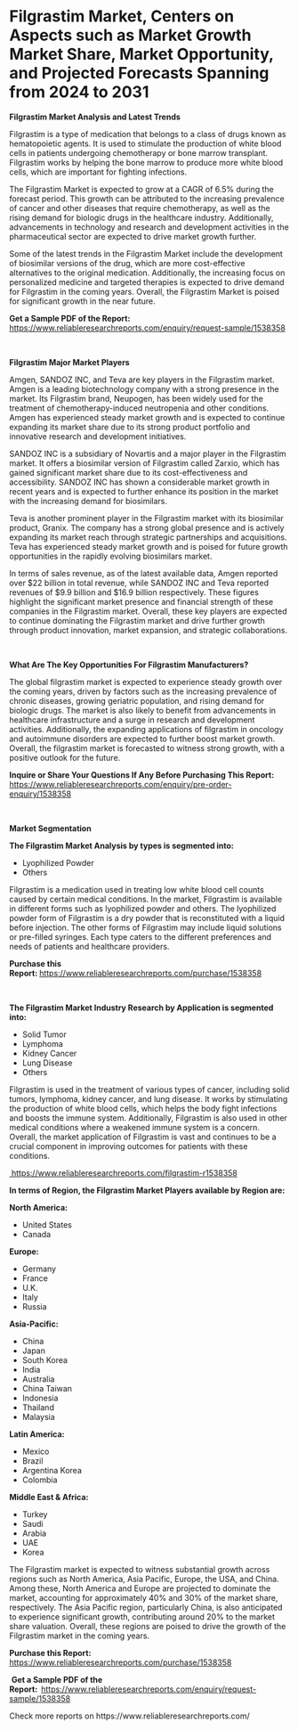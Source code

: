 <p><h1>Filgrastim Market, Centers on Aspects such as Market Growth Market Share, Market Opportunity, and Projected Forecasts Spanning from 2024 to 2031</h1></p><p><strong>Filgrastim Market Analysis and Latest Trends</strong></p>
<p><p>Filgrastim is a type of medication that belongs to a class of drugs known as hematopoietic agents. It is used to stimulate the production of white blood cells in patients undergoing chemotherapy or bone marrow transplant. Filgrastim works by helping the bone marrow to produce more white blood cells, which are important for fighting infections.</p><p>The Filgrastim Market is expected to grow at a CAGR of 6.5% during the forecast period. This growth can be attributed to the increasing prevalence of cancer and other diseases that require chemotherapy, as well as the rising demand for biologic drugs in the healthcare industry. Additionally, advancements in technology and research and development activities in the pharmaceutical sector are expected to drive market growth further.</p><p>Some of the latest trends in the Filgrastim Market include the development of biosimilar versions of the drug, which are more cost-effective alternatives to the original medication. Additionally, the increasing focus on personalized medicine and targeted therapies is expected to drive demand for Filgrastim in the coming years. Overall, the Filgrastim Market is poised for significant growth in the near future.</p></p>
<p><strong>Get a Sample PDF of the Report:&nbsp;</strong> <a href="https://www.reliableresearchreports.com/enquiry/request-sample/1538358">https://www.reliableresearchreports.com/enquiry/request-sample/1538358</a></p>
<p>&nbsp;</p>
<p><strong>Filgrastim Major Market Players</strong></p>
<p><p>Amgen, SANDOZ INC, and Teva are key players in the Filgrastim market. Amgen is a leading biotechnology company with a strong presence in the market. Its Filgrastim brand, Neupogen, has been widely used for the treatment of chemotherapy-induced neutropenia and other conditions. Amgen has experienced steady market growth and is expected to continue expanding its market share due to its strong product portfolio and innovative research and development initiatives.</p><p>SANDOZ INC is a subsidiary of Novartis and a major player in the Filgrastim market. It offers a biosimilar version of Filgrastim called Zarxio, which has gained significant market share due to its cost-effectiveness and accessibility. SANDOZ INC has shown a considerable market growth in recent years and is expected to further enhance its position in the market with the increasing demand for biosimilars.</p><p>Teva is another prominent player in the Filgrastim market with its biosimilar product, Granix. The company has a strong global presence and is actively expanding its market reach through strategic partnerships and acquisitions. Teva has experienced steady market growth and is poised for future growth opportunities in the rapidly evolving biosimilars market.</p><p>In terms of sales revenue, as of the latest available data, Amgen reported over $22 billion in total revenue, while SANDOZ INC and Teva reported revenues of $9.9 billion and $16.9 billion respectively. These figures highlight the significant market presence and financial strength of these companies in the Filgrastim market. Overall, these key players are expected to continue dominating the Filgrastim market and drive further growth through product innovation, market expansion, and strategic collaborations.</p></p>
<p>&nbsp;</p>
<p><strong>What Are The Key Opportunities For Filgrastim Manufacturers?</strong></p>
<p><p>The global filgrastim market is expected to experience steady growth over the coming years, driven by factors such as the increasing prevalence of chronic diseases, growing geriatric population, and rising demand for biologic drugs. The market is also likely to benefit from advancements in healthcare infrastructure and a surge in research and development activities. Additionally, the expanding applications of filgrastim in oncology and autoimmune disorders are expected to further boost market growth. Overall, the filgrastim market is forecasted to witness strong growth, with a positive outlook for the future.</p></p>
<p><strong>Inquire or Share Your Questions If Any Before Purchasing This Report:</strong> <a href="https://www.reliableresearchreports.com/enquiry/pre-order-enquiry/1538358">https://www.reliableresearchreports.com/enquiry/pre-order-enquiry/1538358</a></p>
<p>&nbsp;</p>
<p><strong>Market Segmentation</strong></p>
<p><strong>The Filgrastim Market Analysis by types is segmented into:</strong></p>
<p><ul><li>Lyophilized Powder</li><li>Others</li></ul></p>
<p><p>Filgrastim is a medication used in treating low white blood cell counts caused by certain medical conditions. In the market, Filgrastim is available in different forms such as lyophilized powder and others. The lyophilized powder form of Filgrastim is a dry powder that is reconstituted with a liquid before injection. The other forms of Filgrastim may include liquid solutions or pre-filled syringes. Each type caters to the different preferences and needs of patients and healthcare providers.</p></p>
<p><strong>Purchase this Report:&nbsp;</strong><a href="https://www.reliableresearchreports.com/purchase/1538358">https://www.reliableresearchreports.com/purchase/1538358</a></p>
<p>&nbsp;</p>
<p><strong>The Filgrastim Market Industry Research by Application is segmented into:</strong></p>
<p><ul><li>Solid Tumor</li><li>Lymphoma</li><li>Kidney Cancer</li><li>Lung Disease</li><li>Others</li></ul></p>
<p><p>Filgrastim is used in the treatment of various types of cancer, including solid tumors, lymphoma, kidney cancer, and lung disease. It works by stimulating the production of white blood cells, which helps the body fight infections and boosts the immune system. Additionally, Filgrastim is also used in other medical conditions where a weakened immune system is a concern. Overall, the market application of Filgrastim is vast and continues to be a crucial component in improving outcomes for patients with these conditions.</p></p>
<p><a href="https://www.reliableresearchreports.com/filgrastim-r1538358">&nbsp;https://www.reliableresearchreports.com/filgrastim-r1538358</a></p>
<p><strong>In terms of Region, the Filgrastim Market Players available by Region are:</strong></p>
<p>
    <p> <strong> North America: </strong>
        <ul>
            <li>United States</li>
            <li>Canada</li>
        </ul>
        </p> 
    <p> <strong> Europe: </strong>
        <ul>
            <li>Germany</li>
            <li>France</li>
            <li>U.K.</li>
            <li>Italy</li>
            <li>Russia</li>
        </ul>
        </p> 
    <p> <strong> Asia-Pacific: </strong>
        <ul>
            <li>China</li>
            <li>Japan</li>
            <li>South Korea</li>
            <li>India</li>
            <li>Australia</li>
            <li>China Taiwan</li>
            <li>Indonesia</li>
            <li>Thailand</li>
            <li>Malaysia</li>
        </ul>
        </p> 
    <p> <strong> Latin America: </strong>
        <ul>
            <li>Mexico</li>
            <li>Brazil</li>
            <li>Argentina Korea</li>
            <li>Colombia</li>
        </ul>
        </p> 
    <p> <strong> Middle East & Africa: </strong>
        <ul>
            <li>Turkey</li>
            <li>Saudi</li>
            <li>Arabia</li>
            <li>UAE</li>
            <li>Korea</li>
        </ul>
    </p>
    </p>
<p><p>The Filgrastim market is expected to witness substantial growth across regions such as North America, Asia Pacific, Europe, the USA, and China. Among these, North America and Europe are projected to dominate the market, accounting for approximately 40% and 30% of the market share, respectively. The Asia Pacific region, particularly China, is also anticipated to experience significant growth, contributing around 20% to the market share valuation. Overall, these regions are poised to drive the growth of the Filgrastim market in the coming years.</p></p>
<p><strong>Purchase this Report: </strong><a href="https://www.reliableresearchreports.com/purchase/1538358">https://www.reliableresearchreports.com/purchase/1538358</a></p>
<p>&nbsp;<strong>Get a Sample PDF of the Report:&nbsp;&nbsp;</strong><a href="https://www.reliableresearchreports.com/enquiry/request-sample/1538358">https://www.reliableresearchreports.com/enquiry/request-sample/1538358</a></p>
<p><strong></strong></p>
<p>Check more reports on https://www.reliableresearchreports.com/</p>